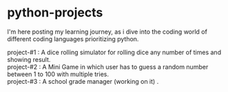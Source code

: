 # python-projects
I'm here posting my learning journey, as i dive into the coding world of different coding languages prioritizing python.  

project-#1 : A dice rolling simulator for rolling dice any number of times and showing result.    
project-#2 : A Mini Game in which user has to guess a random number between 1 to 100 with multiple tries.      
project-#3 : A school grade manager (working on it) .
